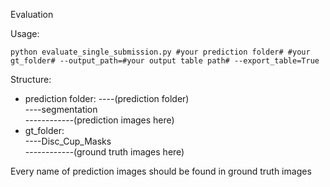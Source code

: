 Evaluation

Usage: 

`python evaluate_single_submission.py #your prediction folder# #your gt_folder# --output_path=#your output table path# --export_table=True`

Structure:

* prediction folder:
----(prediction folder)  
    ----segmentation  
    ------------(prediction images here)  
* gt_folder:  
    ----Disc_Cup_Masks  
    ------------(ground truth images here)

Every name of prediction images should be found in ground truth images

